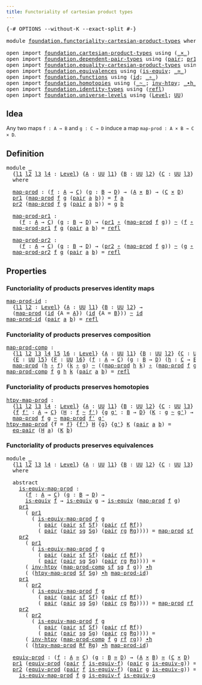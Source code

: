 ```yaml
---
title: Functoriality of cartesian product types
---
```


<pre class="Agda"><a id="66" class="Symbol">{-#</a> <a id="70" class="Keyword">OPTIONS</a> <a id="78" class="Pragma">--without-K</a> <a id="90" class="Pragma">--exact-split</a> <a id="104" class="Symbol">#-}</a>

<a id="109" class="Keyword">module</a> <a id="116" href="foundation.functoriality-cartesian-product-types.html" class="Module">foundation.functoriality-cartesian-product-types</a> <a id="165" class="Keyword">where</a>

<a id="172" class="Keyword">open</a> <a id="177" class="Keyword">import</a> <a id="184" href="foundation.cartesian-product-types.html" class="Module">foundation.cartesian-product-types</a> <a id="219" class="Keyword">using</a> <a id="225" class="Symbol">(</a><a id="226" href="foundation-core.cartesian-product-types.html#590" class="Function Operator">_×_</a><a id="229" class="Symbol">)</a>
<a id="231" class="Keyword">open</a> <a id="236" class="Keyword">import</a> <a id="243" href="foundation.dependent-pair-types.html" class="Module">foundation.dependent-pair-types</a> <a id="275" class="Keyword">using</a> <a id="281" class="Symbol">(</a><a id="282" href="foundation-core.dependent-pair-types.html#588" class="InductiveConstructor">pair</a><a id="286" class="Symbol">;</a> <a id="288" href="foundation-core.dependent-pair-types.html#605" class="Field">pr1</a><a id="291" class="Symbol">;</a> <a id="293" href="foundation-core.dependent-pair-types.html#617" class="Field">pr2</a><a id="296" class="Symbol">)</a>
<a id="298" class="Keyword">open</a> <a id="303" class="Keyword">import</a> <a id="310" href="foundation.equality-cartesian-product-types.html" class="Module">foundation.equality-cartesian-product-types</a> <a id="354" class="Keyword">using</a> <a id="360" class="Symbol">(</a><a id="361" href="foundation.equality-cartesian-product-types.html#1270" class="Function">eq-pair</a><a id="368" class="Symbol">)</a>
<a id="370" class="Keyword">open</a> <a id="375" class="Keyword">import</a> <a id="382" href="foundation.equivalences.html" class="Module">foundation.equivalences</a> <a id="406" class="Keyword">using</a> <a id="412" class="Symbol">(</a><a id="413" href="foundation-core.equivalences.html#1556" class="Function">is-equiv</a><a id="421" class="Symbol">;</a> <a id="423" href="foundation-core.equivalences.html#1621" class="Function Operator">_≃_</a><a id="426" class="Symbol">)</a>
<a id="428" class="Keyword">open</a> <a id="433" class="Keyword">import</a> <a id="440" href="foundation.functions.html" class="Module">foundation.functions</a> <a id="461" class="Keyword">using</a> <a id="467" class="Symbol">(</a><a id="468" href="foundation-core.functions.html#322" class="Function">id</a><a id="470" class="Symbol">;</a> <a id="472" href="foundation-core.functions.html#420" class="Function Operator">_∘_</a><a id="475" class="Symbol">)</a>
<a id="477" class="Keyword">open</a> <a id="482" class="Keyword">import</a> <a id="489" href="foundation.homotopies.html" class="Module">foundation.homotopies</a> <a id="511" class="Keyword">using</a> <a id="517" class="Symbol">(</a><a id="518" href="foundation-core.homotopies.html#627" class="Function Operator">_~_</a><a id="521" class="Symbol">;</a> <a id="523" href="foundation-core.homotopies.html#998" class="Function">inv-htpy</a><a id="531" class="Symbol">;</a> <a id="533" href="foundation-core.homotopies.html#1167" class="Function Operator">_∙h_</a><a id="537" class="Symbol">)</a>
<a id="539" class="Keyword">open</a> <a id="544" class="Keyword">import</a> <a id="551" href="foundation.identity-types.html" class="Module">foundation.identity-types</a> <a id="577" class="Keyword">using</a> <a id="583" class="Symbol">(</a><a id="584" href="foundation-core.identity-types.html#1820" class="InductiveConstructor">refl</a><a id="588" class="Symbol">)</a>
<a id="590" class="Keyword">open</a> <a id="595" class="Keyword">import</a> <a id="602" href="foundation.universe-levels.html" class="Module">foundation.universe-levels</a> <a id="629" class="Keyword">using</a> <a id="635" class="Symbol">(</a><a id="636" href="Agda.Primitive.html#597" class="Postulate">Level</a><a id="641" class="Symbol">;</a> <a id="643" href="foundation-core.universe-levels.html#235" class="Primitive">UU</a><a id="645" class="Symbol">)</a>
</pre>
## Idea

Any two maps `f : A → B` and `g : C → D` induce a map `map-prod : A × B → C × D`.

## Definition

<pre class="Agda"><a id="767" class="Keyword">module</a> <a id="774" href="foundation.functoriality-cartesian-product-types.html#774" class="Module">_</a>
  <a id="778" class="Symbol">{</a><a id="779" href="foundation.functoriality-cartesian-product-types.html#779" class="Bound">l1</a> <a id="782" href="foundation.functoriality-cartesian-product-types.html#782" class="Bound">l2</a> <a id="785" href="foundation.functoriality-cartesian-product-types.html#785" class="Bound">l3</a> <a id="788" href="foundation.functoriality-cartesian-product-types.html#788" class="Bound">l4</a> <a id="791" class="Symbol">:</a> <a id="793" href="Agda.Primitive.html#597" class="Postulate">Level</a><a id="798" class="Symbol">}</a> <a id="800" class="Symbol">{</a><a id="801" href="foundation.functoriality-cartesian-product-types.html#801" class="Bound">A</a> <a id="803" class="Symbol">:</a> <a id="805" href="foundation-core.universe-levels.html#235" class="Primitive">UU</a> <a id="808" href="foundation.functoriality-cartesian-product-types.html#779" class="Bound">l1</a><a id="810" class="Symbol">}</a> <a id="812" class="Symbol">{</a><a id="813" href="foundation.functoriality-cartesian-product-types.html#813" class="Bound">B</a> <a id="815" class="Symbol">:</a> <a id="817" href="foundation-core.universe-levels.html#235" class="Primitive">UU</a> <a id="820" href="foundation.functoriality-cartesian-product-types.html#782" class="Bound">l2</a><a id="822" class="Symbol">}</a> <a id="824" class="Symbol">{</a><a id="825" href="foundation.functoriality-cartesian-product-types.html#825" class="Bound">C</a> <a id="827" class="Symbol">:</a> <a id="829" href="foundation-core.universe-levels.html#235" class="Primitive">UU</a> <a id="832" href="foundation.functoriality-cartesian-product-types.html#785" class="Bound">l3</a><a id="834" class="Symbol">}</a> <a id="836" class="Symbol">{</a><a id="837" href="foundation.functoriality-cartesian-product-types.html#837" class="Bound">D</a> <a id="839" class="Symbol">:</a> <a id="841" href="foundation-core.universe-levels.html#235" class="Primitive">UU</a> <a id="844" href="foundation.functoriality-cartesian-product-types.html#788" class="Bound">l4</a><a id="846" class="Symbol">}</a>
  <a id="850" class="Keyword">where</a>

  <a id="859" href="foundation.functoriality-cartesian-product-types.html#859" class="Function">map-prod</a> <a id="868" class="Symbol">:</a> <a id="870" class="Symbol">(</a><a id="871" href="foundation.functoriality-cartesian-product-types.html#871" class="Bound">f</a> <a id="873" class="Symbol">:</a> <a id="875" href="foundation.functoriality-cartesian-product-types.html#801" class="Bound">A</a> <a id="877" class="Symbol">→</a> <a id="879" href="foundation.functoriality-cartesian-product-types.html#825" class="Bound">C</a><a id="880" class="Symbol">)</a> <a id="882" class="Symbol">(</a><a id="883" href="foundation.functoriality-cartesian-product-types.html#883" class="Bound">g</a> <a id="885" class="Symbol">:</a> <a id="887" href="foundation.functoriality-cartesian-product-types.html#813" class="Bound">B</a> <a id="889" class="Symbol">→</a> <a id="891" href="foundation.functoriality-cartesian-product-types.html#837" class="Bound">D</a><a id="892" class="Symbol">)</a> <a id="894" class="Symbol">→</a> <a id="896" class="Symbol">(</a><a id="897" href="foundation.functoriality-cartesian-product-types.html#801" class="Bound">A</a> <a id="899" href="foundation-core.cartesian-product-types.html#590" class="Function Operator">×</a> <a id="901" href="foundation.functoriality-cartesian-product-types.html#813" class="Bound">B</a><a id="902" class="Symbol">)</a> <a id="904" class="Symbol">→</a> <a id="906" class="Symbol">(</a><a id="907" href="foundation.functoriality-cartesian-product-types.html#825" class="Bound">C</a> <a id="909" href="foundation-core.cartesian-product-types.html#590" class="Function Operator">×</a> <a id="911" href="foundation.functoriality-cartesian-product-types.html#837" class="Bound">D</a><a id="912" class="Symbol">)</a>
  <a id="916" href="foundation-core.dependent-pair-types.html#605" class="Field">pr1</a> <a id="920" class="Symbol">(</a><a id="921" href="foundation.functoriality-cartesian-product-types.html#859" class="Function">map-prod</a> <a id="930" href="foundation.functoriality-cartesian-product-types.html#930" class="Bound">f</a> <a id="932" href="foundation.functoriality-cartesian-product-types.html#932" class="Bound">g</a> <a id="934" class="Symbol">(</a><a id="935" href="foundation-core.dependent-pair-types.html#588" class="InductiveConstructor">pair</a> <a id="940" href="foundation.functoriality-cartesian-product-types.html#940" class="Bound">a</a> <a id="942" href="foundation.functoriality-cartesian-product-types.html#942" class="Bound">b</a><a id="943" class="Symbol">))</a> <a id="946" class="Symbol">=</a> <a id="948" href="foundation.functoriality-cartesian-product-types.html#930" class="Bound">f</a> <a id="950" href="foundation.functoriality-cartesian-product-types.html#940" class="Bound">a</a>
  <a id="954" href="foundation-core.dependent-pair-types.html#617" class="Field">pr2</a> <a id="958" class="Symbol">(</a><a id="959" href="foundation.functoriality-cartesian-product-types.html#859" class="Function">map-prod</a> <a id="968" href="foundation.functoriality-cartesian-product-types.html#968" class="Bound">f</a> <a id="970" href="foundation.functoriality-cartesian-product-types.html#970" class="Bound">g</a> <a id="972" class="Symbol">(</a><a id="973" href="foundation-core.dependent-pair-types.html#588" class="InductiveConstructor">pair</a> <a id="978" href="foundation.functoriality-cartesian-product-types.html#978" class="Bound">a</a> <a id="980" href="foundation.functoriality-cartesian-product-types.html#980" class="Bound">b</a><a id="981" class="Symbol">))</a> <a id="984" class="Symbol">=</a> <a id="986" href="foundation.functoriality-cartesian-product-types.html#970" class="Bound">g</a> <a id="988" href="foundation.functoriality-cartesian-product-types.html#980" class="Bound">b</a>

  <a id="993" href="foundation.functoriality-cartesian-product-types.html#993" class="Function">map-prod-pr1</a> <a id="1006" class="Symbol">:</a>
    <a id="1012" class="Symbol">(</a><a id="1013" href="foundation.functoriality-cartesian-product-types.html#1013" class="Bound">f</a> <a id="1015" class="Symbol">:</a> <a id="1017" href="foundation.functoriality-cartesian-product-types.html#801" class="Bound">A</a> <a id="1019" class="Symbol">→</a> <a id="1021" href="foundation.functoriality-cartesian-product-types.html#825" class="Bound">C</a><a id="1022" class="Symbol">)</a> <a id="1024" class="Symbol">(</a><a id="1025" href="foundation.functoriality-cartesian-product-types.html#1025" class="Bound">g</a> <a id="1027" class="Symbol">:</a> <a id="1029" href="foundation.functoriality-cartesian-product-types.html#813" class="Bound">B</a> <a id="1031" class="Symbol">→</a> <a id="1033" href="foundation.functoriality-cartesian-product-types.html#837" class="Bound">D</a><a id="1034" class="Symbol">)</a> <a id="1036" class="Symbol">→</a> <a id="1038" class="Symbol">(</a><a id="1039" href="foundation-core.dependent-pair-types.html#605" class="Field">pr1</a> <a id="1043" href="foundation-core.functions.html#420" class="Function Operator">∘</a> <a id="1045" class="Symbol">(</a><a id="1046" href="foundation.functoriality-cartesian-product-types.html#859" class="Function">map-prod</a> <a id="1055" href="foundation.functoriality-cartesian-product-types.html#1013" class="Bound">f</a> <a id="1057" href="foundation.functoriality-cartesian-product-types.html#1025" class="Bound">g</a><a id="1058" class="Symbol">))</a> <a id="1061" href="foundation-core.homotopies.html#627" class="Function Operator">~</a> <a id="1063" class="Symbol">(</a><a id="1064" href="foundation.functoriality-cartesian-product-types.html#1013" class="Bound">f</a> <a id="1066" href="foundation-core.functions.html#420" class="Function Operator">∘</a> <a id="1068" href="foundation-core.dependent-pair-types.html#605" class="Field">pr1</a><a id="1071" class="Symbol">)</a>
  <a id="1075" href="foundation.functoriality-cartesian-product-types.html#993" class="Function">map-prod-pr1</a> <a id="1088" href="foundation.functoriality-cartesian-product-types.html#1088" class="Bound">f</a> <a id="1090" href="foundation.functoriality-cartesian-product-types.html#1090" class="Bound">g</a> <a id="1092" class="Symbol">(</a><a id="1093" href="foundation-core.dependent-pair-types.html#588" class="InductiveConstructor">pair</a> <a id="1098" href="foundation.functoriality-cartesian-product-types.html#1098" class="Bound">a</a> <a id="1100" href="foundation.functoriality-cartesian-product-types.html#1100" class="Bound">b</a><a id="1101" class="Symbol">)</a> <a id="1103" class="Symbol">=</a> <a id="1105" href="foundation-core.identity-types.html#1820" class="InductiveConstructor">refl</a>

  <a id="1113" href="foundation.functoriality-cartesian-product-types.html#1113" class="Function">map-prod-pr2</a> <a id="1126" class="Symbol">:</a>
    <a id="1132" class="Symbol">(</a><a id="1133" href="foundation.functoriality-cartesian-product-types.html#1133" class="Bound">f</a> <a id="1135" class="Symbol">:</a> <a id="1137" href="foundation.functoriality-cartesian-product-types.html#801" class="Bound">A</a> <a id="1139" class="Symbol">→</a> <a id="1141" href="foundation.functoriality-cartesian-product-types.html#825" class="Bound">C</a><a id="1142" class="Symbol">)</a> <a id="1144" class="Symbol">(</a><a id="1145" href="foundation.functoriality-cartesian-product-types.html#1145" class="Bound">g</a> <a id="1147" class="Symbol">:</a> <a id="1149" href="foundation.functoriality-cartesian-product-types.html#813" class="Bound">B</a> <a id="1151" class="Symbol">→</a> <a id="1153" href="foundation.functoriality-cartesian-product-types.html#837" class="Bound">D</a><a id="1154" class="Symbol">)</a> <a id="1156" class="Symbol">→</a> <a id="1158" class="Symbol">(</a><a id="1159" href="foundation-core.dependent-pair-types.html#617" class="Field">pr2</a> <a id="1163" href="foundation-core.functions.html#420" class="Function Operator">∘</a> <a id="1165" class="Symbol">(</a><a id="1166" href="foundation.functoriality-cartesian-product-types.html#859" class="Function">map-prod</a> <a id="1175" href="foundation.functoriality-cartesian-product-types.html#1133" class="Bound">f</a> <a id="1177" href="foundation.functoriality-cartesian-product-types.html#1145" class="Bound">g</a><a id="1178" class="Symbol">))</a> <a id="1181" href="foundation-core.homotopies.html#627" class="Function Operator">~</a> <a id="1183" class="Symbol">(</a><a id="1184" href="foundation.functoriality-cartesian-product-types.html#1145" class="Bound">g</a> <a id="1186" href="foundation-core.functions.html#420" class="Function Operator">∘</a> <a id="1188" href="foundation-core.dependent-pair-types.html#617" class="Field">pr2</a><a id="1191" class="Symbol">)</a>
  <a id="1195" href="foundation.functoriality-cartesian-product-types.html#1113" class="Function">map-prod-pr2</a> <a id="1208" href="foundation.functoriality-cartesian-product-types.html#1208" class="Bound">f</a> <a id="1210" href="foundation.functoriality-cartesian-product-types.html#1210" class="Bound">g</a> <a id="1212" class="Symbol">(</a><a id="1213" href="foundation-core.dependent-pair-types.html#588" class="InductiveConstructor">pair</a> <a id="1218" href="foundation.functoriality-cartesian-product-types.html#1218" class="Bound">a</a> <a id="1220" href="foundation.functoriality-cartesian-product-types.html#1220" class="Bound">b</a><a id="1221" class="Symbol">)</a> <a id="1223" class="Symbol">=</a> <a id="1225" href="foundation-core.identity-types.html#1820" class="InductiveConstructor">refl</a>
</pre>
## Properties

### Functoriality of products preserves identity maps

<pre class="Agda"><a id="map-prod-id"></a><a id="1313" href="foundation.functoriality-cartesian-product-types.html#1313" class="Function">map-prod-id</a> <a id="1325" class="Symbol">:</a>
  <a id="1329" class="Symbol">{</a><a id="1330" href="foundation.functoriality-cartesian-product-types.html#1330" class="Bound">l1</a> <a id="1333" href="foundation.functoriality-cartesian-product-types.html#1333" class="Bound">l2</a> <a id="1336" class="Symbol">:</a> <a id="1338" href="Agda.Primitive.html#597" class="Postulate">Level</a><a id="1343" class="Symbol">}</a> <a id="1345" class="Symbol">{</a><a id="1346" href="foundation.functoriality-cartesian-product-types.html#1346" class="Bound">A</a> <a id="1348" class="Symbol">:</a> <a id="1350" href="foundation-core.universe-levels.html#235" class="Primitive">UU</a> <a id="1353" href="foundation.functoriality-cartesian-product-types.html#1330" class="Bound">l1</a><a id="1355" class="Symbol">}</a> <a id="1357" class="Symbol">{</a><a id="1358" href="foundation.functoriality-cartesian-product-types.html#1358" class="Bound">B</a> <a id="1360" class="Symbol">:</a> <a id="1362" href="foundation-core.universe-levels.html#235" class="Primitive">UU</a> <a id="1365" href="foundation.functoriality-cartesian-product-types.html#1333" class="Bound">l2</a><a id="1367" class="Symbol">}</a> <a id="1369" class="Symbol">→</a>
  <a id="1373" class="Symbol">(</a><a id="1374" href="foundation.functoriality-cartesian-product-types.html#859" class="Function">map-prod</a> <a id="1383" class="Symbol">(</a><a id="1384" href="foundation-core.functions.html#322" class="Function">id</a> <a id="1387" class="Symbol">{</a><a id="1388" class="Argument">A</a> <a id="1390" class="Symbol">=</a> <a id="1392" href="foundation.functoriality-cartesian-product-types.html#1346" class="Bound">A</a><a id="1393" class="Symbol">})</a> <a id="1396" class="Symbol">(</a><a id="1397" href="foundation-core.functions.html#322" class="Function">id</a> <a id="1400" class="Symbol">{</a><a id="1401" class="Argument">A</a> <a id="1403" class="Symbol">=</a> <a id="1405" href="foundation.functoriality-cartesian-product-types.html#1358" class="Bound">B</a><a id="1406" class="Symbol">}))</a> <a id="1410" href="foundation-core.homotopies.html#627" class="Function Operator">~</a> <a id="1412" href="foundation-core.functions.html#322" class="Function">id</a>
<a id="1415" href="foundation.functoriality-cartesian-product-types.html#1313" class="Function">map-prod-id</a> <a id="1427" class="Symbol">(</a><a id="1428" href="foundation-core.dependent-pair-types.html#588" class="InductiveConstructor">pair</a> <a id="1433" href="foundation.functoriality-cartesian-product-types.html#1433" class="Bound">a</a> <a id="1435" href="foundation.functoriality-cartesian-product-types.html#1435" class="Bound">b</a><a id="1436" class="Symbol">)</a> <a id="1438" class="Symbol">=</a> <a id="1440" href="foundation-core.identity-types.html#1820" class="InductiveConstructor">refl</a>
</pre>
### Functoriality of products preserves composition

<pre class="Agda"><a id="map-prod-comp"></a><a id="1511" href="foundation.functoriality-cartesian-product-types.html#1511" class="Function">map-prod-comp</a> <a id="1525" class="Symbol">:</a>
  <a id="1529" class="Symbol">{</a><a id="1530" href="foundation.functoriality-cartesian-product-types.html#1530" class="Bound">l1</a> <a id="1533" href="foundation.functoriality-cartesian-product-types.html#1533" class="Bound">l2</a> <a id="1536" href="foundation.functoriality-cartesian-product-types.html#1536" class="Bound">l3</a> <a id="1539" href="foundation.functoriality-cartesian-product-types.html#1539" class="Bound">l4</a> <a id="1542" href="foundation.functoriality-cartesian-product-types.html#1542" class="Bound">l5</a> <a id="1545" href="foundation.functoriality-cartesian-product-types.html#1545" class="Bound">l6</a> <a id="1548" class="Symbol">:</a> <a id="1550" href="Agda.Primitive.html#597" class="Postulate">Level</a><a id="1555" class="Symbol">}</a> <a id="1557" class="Symbol">{</a><a id="1558" href="foundation.functoriality-cartesian-product-types.html#1558" class="Bound">A</a> <a id="1560" class="Symbol">:</a> <a id="1562" href="foundation-core.universe-levels.html#235" class="Primitive">UU</a> <a id="1565" href="foundation.functoriality-cartesian-product-types.html#1530" class="Bound">l1</a><a id="1567" class="Symbol">}</a> <a id="1569" class="Symbol">{</a><a id="1570" href="foundation.functoriality-cartesian-product-types.html#1570" class="Bound">B</a> <a id="1572" class="Symbol">:</a> <a id="1574" href="foundation-core.universe-levels.html#235" class="Primitive">UU</a> <a id="1577" href="foundation.functoriality-cartesian-product-types.html#1533" class="Bound">l2</a><a id="1579" class="Symbol">}</a> <a id="1581" class="Symbol">{</a><a id="1582" href="foundation.functoriality-cartesian-product-types.html#1582" class="Bound">C</a> <a id="1584" class="Symbol">:</a> <a id="1586" href="foundation-core.universe-levels.html#235" class="Primitive">UU</a> <a id="1589" href="foundation.functoriality-cartesian-product-types.html#1536" class="Bound">l3</a><a id="1591" class="Symbol">}</a> <a id="1593" class="Symbol">{</a><a id="1594" href="foundation.functoriality-cartesian-product-types.html#1594" class="Bound">D</a> <a id="1596" class="Symbol">:</a> <a id="1598" href="foundation-core.universe-levels.html#235" class="Primitive">UU</a> <a id="1601" href="foundation.functoriality-cartesian-product-types.html#1539" class="Bound">l4</a><a id="1603" class="Symbol">}</a>
  <a id="1607" class="Symbol">{</a><a id="1608" href="foundation.functoriality-cartesian-product-types.html#1608" class="Bound">E</a> <a id="1610" class="Symbol">:</a> <a id="1612" href="foundation-core.universe-levels.html#235" class="Primitive">UU</a> <a id="1615" href="foundation.functoriality-cartesian-product-types.html#1542" class="Bound">l5</a><a id="1617" class="Symbol">}</a> <a id="1619" class="Symbol">{</a><a id="1620" href="foundation.functoriality-cartesian-product-types.html#1620" class="Bound">F</a> <a id="1622" class="Symbol">:</a> <a id="1624" href="foundation-core.universe-levels.html#235" class="Primitive">UU</a> <a id="1627" href="foundation.functoriality-cartesian-product-types.html#1545" class="Bound">l6</a><a id="1629" class="Symbol">}</a> <a id="1631" class="Symbol">(</a><a id="1632" href="foundation.functoriality-cartesian-product-types.html#1632" class="Bound">f</a> <a id="1634" class="Symbol">:</a> <a id="1636" href="foundation.functoriality-cartesian-product-types.html#1558" class="Bound">A</a> <a id="1638" class="Symbol">→</a> <a id="1640" href="foundation.functoriality-cartesian-product-types.html#1582" class="Bound">C</a><a id="1641" class="Symbol">)</a> <a id="1643" class="Symbol">(</a><a id="1644" href="foundation.functoriality-cartesian-product-types.html#1644" class="Bound">g</a> <a id="1646" class="Symbol">:</a> <a id="1648" href="foundation.functoriality-cartesian-product-types.html#1570" class="Bound">B</a> <a id="1650" class="Symbol">→</a> <a id="1652" href="foundation.functoriality-cartesian-product-types.html#1594" class="Bound">D</a><a id="1653" class="Symbol">)</a> <a id="1655" class="Symbol">(</a><a id="1656" href="foundation.functoriality-cartesian-product-types.html#1656" class="Bound">h</a> <a id="1658" class="Symbol">:</a> <a id="1660" href="foundation.functoriality-cartesian-product-types.html#1582" class="Bound">C</a> <a id="1662" class="Symbol">→</a> <a id="1664" href="foundation.functoriality-cartesian-product-types.html#1608" class="Bound">E</a><a id="1665" class="Symbol">)</a> <a id="1667" class="Symbol">(</a><a id="1668" href="foundation.functoriality-cartesian-product-types.html#1668" class="Bound">k</a> <a id="1670" class="Symbol">:</a> <a id="1672" href="foundation.functoriality-cartesian-product-types.html#1594" class="Bound">D</a> <a id="1674" class="Symbol">→</a> <a id="1676" href="foundation.functoriality-cartesian-product-types.html#1620" class="Bound">F</a><a id="1677" class="Symbol">)</a> <a id="1679" class="Symbol">→</a>
  <a id="1683" href="foundation.functoriality-cartesian-product-types.html#859" class="Function">map-prod</a> <a id="1692" class="Symbol">(</a><a id="1693" href="foundation.functoriality-cartesian-product-types.html#1656" class="Bound">h</a> <a id="1695" href="foundation-core.functions.html#420" class="Function Operator">∘</a> <a id="1697" href="foundation.functoriality-cartesian-product-types.html#1632" class="Bound">f</a><a id="1698" class="Symbol">)</a> <a id="1700" class="Symbol">(</a><a id="1701" href="foundation.functoriality-cartesian-product-types.html#1668" class="Bound">k</a> <a id="1703" href="foundation-core.functions.html#420" class="Function Operator">∘</a> <a id="1705" href="foundation.functoriality-cartesian-product-types.html#1644" class="Bound">g</a><a id="1706" class="Symbol">)</a> <a id="1708" href="foundation-core.homotopies.html#627" class="Function Operator">~</a> <a id="1710" class="Symbol">((</a><a id="1712" href="foundation.functoriality-cartesian-product-types.html#859" class="Function">map-prod</a> <a id="1721" href="foundation.functoriality-cartesian-product-types.html#1656" class="Bound">h</a> <a id="1723" href="foundation.functoriality-cartesian-product-types.html#1668" class="Bound">k</a><a id="1724" class="Symbol">)</a> <a id="1726" href="foundation-core.functions.html#420" class="Function Operator">∘</a> <a id="1728" class="Symbol">(</a><a id="1729" href="foundation.functoriality-cartesian-product-types.html#859" class="Function">map-prod</a> <a id="1738" href="foundation.functoriality-cartesian-product-types.html#1632" class="Bound">f</a> <a id="1740" href="foundation.functoriality-cartesian-product-types.html#1644" class="Bound">g</a><a id="1741" class="Symbol">))</a>
<a id="1744" href="foundation.functoriality-cartesian-product-types.html#1511" class="Function">map-prod-comp</a> <a id="1758" href="foundation.functoriality-cartesian-product-types.html#1758" class="Bound">f</a> <a id="1760" href="foundation.functoriality-cartesian-product-types.html#1760" class="Bound">g</a> <a id="1762" href="foundation.functoriality-cartesian-product-types.html#1762" class="Bound">h</a> <a id="1764" href="foundation.functoriality-cartesian-product-types.html#1764" class="Bound">k</a> <a id="1766" class="Symbol">(</a><a id="1767" href="foundation-core.dependent-pair-types.html#588" class="InductiveConstructor">pair</a> <a id="1772" href="foundation.functoriality-cartesian-product-types.html#1772" class="Bound">a</a> <a id="1774" href="foundation.functoriality-cartesian-product-types.html#1774" class="Bound">b</a><a id="1775" class="Symbol">)</a> <a id="1777" class="Symbol">=</a> <a id="1779" href="foundation-core.identity-types.html#1820" class="InductiveConstructor">refl</a>
</pre>
### Functoriality of products preserves homotopies

<pre class="Agda"><a id="htpy-map-prod"></a><a id="1849" href="foundation.functoriality-cartesian-product-types.html#1849" class="Function">htpy-map-prod</a> <a id="1863" class="Symbol">:</a>
  <a id="1867" class="Symbol">{</a><a id="1868" href="foundation.functoriality-cartesian-product-types.html#1868" class="Bound">l1</a> <a id="1871" href="foundation.functoriality-cartesian-product-types.html#1871" class="Bound">l2</a> <a id="1874" href="foundation.functoriality-cartesian-product-types.html#1874" class="Bound">l3</a> <a id="1877" href="foundation.functoriality-cartesian-product-types.html#1877" class="Bound">l4</a> <a id="1880" class="Symbol">:</a> <a id="1882" href="Agda.Primitive.html#597" class="Postulate">Level</a><a id="1887" class="Symbol">}</a> <a id="1889" class="Symbol">{</a><a id="1890" href="foundation.functoriality-cartesian-product-types.html#1890" class="Bound">A</a> <a id="1892" class="Symbol">:</a> <a id="1894" href="foundation-core.universe-levels.html#235" class="Primitive">UU</a> <a id="1897" href="foundation.functoriality-cartesian-product-types.html#1868" class="Bound">l1</a><a id="1899" class="Symbol">}</a> <a id="1901" class="Symbol">{</a><a id="1902" href="foundation.functoriality-cartesian-product-types.html#1902" class="Bound">B</a> <a id="1904" class="Symbol">:</a> <a id="1906" href="foundation-core.universe-levels.html#235" class="Primitive">UU</a> <a id="1909" href="foundation.functoriality-cartesian-product-types.html#1871" class="Bound">l2</a><a id="1911" class="Symbol">}</a> <a id="1913" class="Symbol">{</a><a id="1914" href="foundation.functoriality-cartesian-product-types.html#1914" class="Bound">C</a> <a id="1916" class="Symbol">:</a> <a id="1918" href="foundation-core.universe-levels.html#235" class="Primitive">UU</a> <a id="1921" href="foundation.functoriality-cartesian-product-types.html#1874" class="Bound">l3</a><a id="1923" class="Symbol">}</a> <a id="1925" class="Symbol">{</a><a id="1926" href="foundation.functoriality-cartesian-product-types.html#1926" class="Bound">D</a> <a id="1928" class="Symbol">:</a> <a id="1930" href="foundation-core.universe-levels.html#235" class="Primitive">UU</a> <a id="1933" href="foundation.functoriality-cartesian-product-types.html#1877" class="Bound">l4</a><a id="1935" class="Symbol">}</a>
  <a id="1939" class="Symbol">{</a><a id="1940" href="foundation.functoriality-cartesian-product-types.html#1940" class="Bound">f</a> <a id="1942" href="foundation.functoriality-cartesian-product-types.html#1942" class="Bound">f&#39;</a> <a id="1945" class="Symbol">:</a> <a id="1947" href="foundation.functoriality-cartesian-product-types.html#1890" class="Bound">A</a> <a id="1949" class="Symbol">→</a> <a id="1951" href="foundation.functoriality-cartesian-product-types.html#1914" class="Bound">C</a><a id="1952" class="Symbol">}</a> <a id="1954" class="Symbol">(</a><a id="1955" href="foundation.functoriality-cartesian-product-types.html#1955" class="Bound">H</a> <a id="1957" class="Symbol">:</a> <a id="1959" href="foundation.functoriality-cartesian-product-types.html#1940" class="Bound">f</a> <a id="1961" href="foundation-core.homotopies.html#627" class="Function Operator">~</a> <a id="1963" href="foundation.functoriality-cartesian-product-types.html#1942" class="Bound">f&#39;</a><a id="1965" class="Symbol">)</a> <a id="1967" class="Symbol">{</a><a id="1968" href="foundation.functoriality-cartesian-product-types.html#1968" class="Bound">g</a> <a id="1970" href="foundation.functoriality-cartesian-product-types.html#1970" class="Bound">g&#39;</a> <a id="1973" class="Symbol">:</a> <a id="1975" href="foundation.functoriality-cartesian-product-types.html#1902" class="Bound">B</a> <a id="1977" class="Symbol">→</a> <a id="1979" href="foundation.functoriality-cartesian-product-types.html#1926" class="Bound">D</a><a id="1980" class="Symbol">}</a> <a id="1982" class="Symbol">(</a><a id="1983" href="foundation.functoriality-cartesian-product-types.html#1983" class="Bound">K</a> <a id="1985" class="Symbol">:</a> <a id="1987" href="foundation.functoriality-cartesian-product-types.html#1968" class="Bound">g</a> <a id="1989" href="foundation-core.homotopies.html#627" class="Function Operator">~</a> <a id="1991" href="foundation.functoriality-cartesian-product-types.html#1970" class="Bound">g&#39;</a><a id="1993" class="Symbol">)</a> <a id="1995" class="Symbol">→</a>
  <a id="1999" href="foundation.functoriality-cartesian-product-types.html#859" class="Function">map-prod</a> <a id="2008" href="foundation.functoriality-cartesian-product-types.html#1940" class="Bound">f</a> <a id="2010" href="foundation.functoriality-cartesian-product-types.html#1968" class="Bound">g</a> <a id="2012" href="foundation-core.homotopies.html#627" class="Function Operator">~</a> <a id="2014" href="foundation.functoriality-cartesian-product-types.html#859" class="Function">map-prod</a> <a id="2023" href="foundation.functoriality-cartesian-product-types.html#1942" class="Bound">f&#39;</a> <a id="2026" href="foundation.functoriality-cartesian-product-types.html#1970" class="Bound">g&#39;</a>
<a id="2029" href="foundation.functoriality-cartesian-product-types.html#1849" class="Function">htpy-map-prod</a> <a id="2043" class="Symbol">{</a><a id="2044" class="Argument">f</a> <a id="2046" class="Symbol">=</a> <a id="2048" href="foundation.functoriality-cartesian-product-types.html#2048" class="Bound">f</a><a id="2049" class="Symbol">}</a> <a id="2051" class="Symbol">{</a><a id="2052" href="foundation.functoriality-cartesian-product-types.html#2052" class="Bound">f&#39;</a><a id="2054" class="Symbol">}</a> <a id="2056" href="foundation.functoriality-cartesian-product-types.html#2056" class="Bound">H</a> <a id="2058" class="Symbol">{</a><a id="2059" href="foundation.functoriality-cartesian-product-types.html#2059" class="Bound">g</a><a id="2060" class="Symbol">}</a> <a id="2062" class="Symbol">{</a><a id="2063" href="foundation.functoriality-cartesian-product-types.html#2063" class="Bound">g&#39;</a><a id="2065" class="Symbol">}</a> <a id="2067" href="foundation.functoriality-cartesian-product-types.html#2067" class="Bound">K</a> <a id="2069" class="Symbol">(</a><a id="2070" href="foundation-core.dependent-pair-types.html#588" class="InductiveConstructor">pair</a> <a id="2075" href="foundation.functoriality-cartesian-product-types.html#2075" class="Bound">a</a> <a id="2077" href="foundation.functoriality-cartesian-product-types.html#2077" class="Bound">b</a><a id="2078" class="Symbol">)</a> <a id="2080" class="Symbol">=</a>
  <a id="2084" href="foundation.equality-cartesian-product-types.html#1270" class="Function">eq-pair</a> <a id="2092" class="Symbol">(</a><a id="2093" href="foundation.functoriality-cartesian-product-types.html#2056" class="Bound">H</a> <a id="2095" href="foundation.functoriality-cartesian-product-types.html#2075" class="Bound">a</a><a id="2096" class="Symbol">)</a> <a id="2098" class="Symbol">(</a><a id="2099" href="foundation.functoriality-cartesian-product-types.html#2067" class="Bound">K</a> <a id="2101" href="foundation.functoriality-cartesian-product-types.html#2077" class="Bound">b</a><a id="2102" class="Symbol">)</a>
</pre>
### Functoriality of products preserves equivalences

<pre class="Agda"><a id="2171" class="Keyword">module</a> <a id="2178" href="foundation.functoriality-cartesian-product-types.html#2178" class="Module">_</a>
  <a id="2182" class="Symbol">{</a><a id="2183" href="foundation.functoriality-cartesian-product-types.html#2183" class="Bound">l1</a> <a id="2186" href="foundation.functoriality-cartesian-product-types.html#2186" class="Bound">l2</a> <a id="2189" href="foundation.functoriality-cartesian-product-types.html#2189" class="Bound">l3</a> <a id="2192" href="foundation.functoriality-cartesian-product-types.html#2192" class="Bound">l4</a> <a id="2195" class="Symbol">:</a> <a id="2197" href="Agda.Primitive.html#597" class="Postulate">Level</a><a id="2202" class="Symbol">}</a> <a id="2204" class="Symbol">{</a><a id="2205" href="foundation.functoriality-cartesian-product-types.html#2205" class="Bound">A</a> <a id="2207" class="Symbol">:</a> <a id="2209" href="foundation-core.universe-levels.html#235" class="Primitive">UU</a> <a id="2212" href="foundation.functoriality-cartesian-product-types.html#2183" class="Bound">l1</a><a id="2214" class="Symbol">}</a> <a id="2216" class="Symbol">{</a><a id="2217" href="foundation.functoriality-cartesian-product-types.html#2217" class="Bound">B</a> <a id="2219" class="Symbol">:</a> <a id="2221" href="foundation-core.universe-levels.html#235" class="Primitive">UU</a> <a id="2224" href="foundation.functoriality-cartesian-product-types.html#2186" class="Bound">l2</a><a id="2226" class="Symbol">}</a> <a id="2228" class="Symbol">{</a><a id="2229" href="foundation.functoriality-cartesian-product-types.html#2229" class="Bound">C</a> <a id="2231" class="Symbol">:</a> <a id="2233" href="foundation-core.universe-levels.html#235" class="Primitive">UU</a> <a id="2236" href="foundation.functoriality-cartesian-product-types.html#2189" class="Bound">l3</a><a id="2238" class="Symbol">}</a> <a id="2240" class="Symbol">{</a><a id="2241" href="foundation.functoriality-cartesian-product-types.html#2241" class="Bound">D</a> <a id="2243" class="Symbol">:</a> <a id="2245" href="foundation-core.universe-levels.html#235" class="Primitive">UU</a> <a id="2248" href="foundation.functoriality-cartesian-product-types.html#2192" class="Bound">l4</a><a id="2250" class="Symbol">}</a>
  <a id="2254" class="Keyword">where</a>

  <a id="2263" class="Keyword">abstract</a>
    <a id="2276" href="foundation.functoriality-cartesian-product-types.html#2276" class="Function">is-equiv-map-prod</a> <a id="2294" class="Symbol">:</a>
      <a id="2302" class="Symbol">(</a><a id="2303" href="foundation.functoriality-cartesian-product-types.html#2303" class="Bound">f</a> <a id="2305" class="Symbol">:</a> <a id="2307" href="foundation.functoriality-cartesian-product-types.html#2205" class="Bound">A</a> <a id="2309" class="Symbol">→</a> <a id="2311" href="foundation.functoriality-cartesian-product-types.html#2229" class="Bound">C</a><a id="2312" class="Symbol">)</a> <a id="2314" class="Symbol">(</a><a id="2315" href="foundation.functoriality-cartesian-product-types.html#2315" class="Bound">g</a> <a id="2317" class="Symbol">:</a> <a id="2319" href="foundation.functoriality-cartesian-product-types.html#2217" class="Bound">B</a> <a id="2321" class="Symbol">→</a> <a id="2323" href="foundation.functoriality-cartesian-product-types.html#2241" class="Bound">D</a><a id="2324" class="Symbol">)</a> <a id="2326" class="Symbol">→</a>
      <a id="2334" href="foundation-core.equivalences.html#1556" class="Function">is-equiv</a> <a id="2343" href="foundation.functoriality-cartesian-product-types.html#2303" class="Bound">f</a> <a id="2345" class="Symbol">→</a> <a id="2347" href="foundation-core.equivalences.html#1556" class="Function">is-equiv</a> <a id="2356" href="foundation.functoriality-cartesian-product-types.html#2315" class="Bound">g</a> <a id="2358" class="Symbol">→</a> <a id="2360" href="foundation-core.equivalences.html#1556" class="Function">is-equiv</a> <a id="2369" class="Symbol">(</a><a id="2370" href="foundation.functoriality-cartesian-product-types.html#859" class="Function">map-prod</a> <a id="2379" href="foundation.functoriality-cartesian-product-types.html#2303" class="Bound">f</a> <a id="2381" href="foundation.functoriality-cartesian-product-types.html#2315" class="Bound">g</a><a id="2382" class="Symbol">)</a>
    <a id="2388" href="foundation-core.dependent-pair-types.html#605" class="Field">pr1</a>
      <a id="2398" class="Symbol">(</a> <a id="2400" href="foundation-core.dependent-pair-types.html#605" class="Field">pr1</a>
        <a id="2412" class="Symbol">(</a> <a id="2414" href="foundation.functoriality-cartesian-product-types.html#2276" class="Function">is-equiv-map-prod</a> <a id="2432" href="foundation.functoriality-cartesian-product-types.html#2432" class="Bound">f</a> <a id="2434" href="foundation.functoriality-cartesian-product-types.html#2434" class="Bound">g</a>
          <a id="2446" class="Symbol">(</a> <a id="2448" href="foundation-core.dependent-pair-types.html#588" class="InductiveConstructor">pair</a> <a id="2453" class="Symbol">(</a><a id="2454" href="foundation-core.dependent-pair-types.html#588" class="InductiveConstructor">pair</a> <a id="2459" href="foundation.functoriality-cartesian-product-types.html#2459" class="Bound">sf</a> <a id="2462" href="foundation.functoriality-cartesian-product-types.html#2462" class="Bound">Sf</a><a id="2464" class="Symbol">)</a> <a id="2466" class="Symbol">(</a><a id="2467" href="foundation-core.dependent-pair-types.html#588" class="InductiveConstructor">pair</a> <a id="2472" href="foundation.functoriality-cartesian-product-types.html#2472" class="Bound">rf</a> <a id="2475" href="foundation.functoriality-cartesian-product-types.html#2475" class="Bound">Rf</a><a id="2477" class="Symbol">))</a>
          <a id="2490" class="Symbol">(</a> <a id="2492" href="foundation-core.dependent-pair-types.html#588" class="InductiveConstructor">pair</a> <a id="2497" class="Symbol">(</a><a id="2498" href="foundation-core.dependent-pair-types.html#588" class="InductiveConstructor">pair</a> <a id="2503" href="foundation.functoriality-cartesian-product-types.html#2503" class="Bound">sg</a> <a id="2506" href="foundation.functoriality-cartesian-product-types.html#2506" class="Bound">Sg</a><a id="2508" class="Symbol">)</a> <a id="2510" class="Symbol">(</a><a id="2511" href="foundation-core.dependent-pair-types.html#588" class="InductiveConstructor">pair</a> <a id="2516" href="foundation.functoriality-cartesian-product-types.html#2516" class="Bound">rg</a> <a id="2519" href="foundation.functoriality-cartesian-product-types.html#2519" class="Bound">Rg</a><a id="2521" class="Symbol">))))</a> <a id="2526" class="Symbol">=</a> <a id="2528" href="foundation.functoriality-cartesian-product-types.html#859" class="Function">map-prod</a> <a id="2537" href="foundation.functoriality-cartesian-product-types.html#2459" class="Bound">sf</a> <a id="2540" href="foundation.functoriality-cartesian-product-types.html#2503" class="Bound">sg</a>
    <a id="2547" href="foundation-core.dependent-pair-types.html#617" class="Field">pr2</a>
      <a id="2557" class="Symbol">(</a> <a id="2559" href="foundation-core.dependent-pair-types.html#605" class="Field">pr1</a>
        <a id="2571" class="Symbol">(</a> <a id="2573" href="foundation.functoriality-cartesian-product-types.html#2276" class="Function">is-equiv-map-prod</a> <a id="2591" href="foundation.functoriality-cartesian-product-types.html#2591" class="Bound">f</a> <a id="2593" href="foundation.functoriality-cartesian-product-types.html#2593" class="Bound">g</a>
          <a id="2605" class="Symbol">(</a> <a id="2607" href="foundation-core.dependent-pair-types.html#588" class="InductiveConstructor">pair</a> <a id="2612" class="Symbol">(</a><a id="2613" href="foundation-core.dependent-pair-types.html#588" class="InductiveConstructor">pair</a> <a id="2618" href="foundation.functoriality-cartesian-product-types.html#2618" class="Bound">sf</a> <a id="2621" href="foundation.functoriality-cartesian-product-types.html#2621" class="Bound">Sf</a><a id="2623" class="Symbol">)</a> <a id="2625" class="Symbol">(</a><a id="2626" href="foundation-core.dependent-pair-types.html#588" class="InductiveConstructor">pair</a> <a id="2631" href="foundation.functoriality-cartesian-product-types.html#2631" class="Bound">rf</a> <a id="2634" href="foundation.functoriality-cartesian-product-types.html#2634" class="Bound">Rf</a><a id="2636" class="Symbol">))</a>
          <a id="2649" class="Symbol">(</a> <a id="2651" href="foundation-core.dependent-pair-types.html#588" class="InductiveConstructor">pair</a> <a id="2656" class="Symbol">(</a><a id="2657" href="foundation-core.dependent-pair-types.html#588" class="InductiveConstructor">pair</a> <a id="2662" href="foundation.functoriality-cartesian-product-types.html#2662" class="Bound">sg</a> <a id="2665" href="foundation.functoriality-cartesian-product-types.html#2665" class="Bound">Sg</a><a id="2667" class="Symbol">)</a> <a id="2669" class="Symbol">(</a><a id="2670" href="foundation-core.dependent-pair-types.html#588" class="InductiveConstructor">pair</a> <a id="2675" href="foundation.functoriality-cartesian-product-types.html#2675" class="Bound">rg</a> <a id="2678" href="foundation.functoriality-cartesian-product-types.html#2678" class="Bound">Rg</a><a id="2680" class="Symbol">))))</a> <a id="2685" class="Symbol">=</a>
      <a id="2693" class="Symbol">(</a> <a id="2695" href="foundation-core.homotopies.html#998" class="Function">inv-htpy</a> <a id="2704" class="Symbol">(</a><a id="2705" href="foundation.functoriality-cartesian-product-types.html#1511" class="Function">map-prod-comp</a> <a id="2719" href="foundation.functoriality-cartesian-product-types.html#2618" class="Bound">sf</a> <a id="2722" href="foundation.functoriality-cartesian-product-types.html#2662" class="Bound">sg</a> <a id="2725" href="foundation.functoriality-cartesian-product-types.html#2591" class="Bound">f</a> <a id="2727" href="foundation.functoriality-cartesian-product-types.html#2593" class="Bound">g</a><a id="2728" class="Symbol">))</a> <a id="2731" href="foundation-core.homotopies.html#1167" class="Function Operator">∙h</a>
      <a id="2740" class="Symbol">(</a> <a id="2742" class="Symbol">(</a><a id="2743" href="foundation.functoriality-cartesian-product-types.html#1849" class="Function">htpy-map-prod</a> <a id="2757" href="foundation.functoriality-cartesian-product-types.html#2621" class="Bound">Sf</a> <a id="2760" href="foundation.functoriality-cartesian-product-types.html#2665" class="Bound">Sg</a><a id="2762" class="Symbol">)</a> <a id="2764" href="foundation-core.homotopies.html#1167" class="Function Operator">∙h</a> <a id="2767" href="foundation.functoriality-cartesian-product-types.html#1313" class="Function">map-prod-id</a><a id="2778" class="Symbol">)</a>
    <a id="2784" href="foundation-core.dependent-pair-types.html#605" class="Field">pr1</a>
      <a id="2794" class="Symbol">(</a> <a id="2796" href="foundation-core.dependent-pair-types.html#617" class="Field">pr2</a>
        <a id="2808" class="Symbol">(</a> <a id="2810" href="foundation.functoriality-cartesian-product-types.html#2276" class="Function">is-equiv-map-prod</a> <a id="2828" href="foundation.functoriality-cartesian-product-types.html#2828" class="Bound">f</a> <a id="2830" href="foundation.functoriality-cartesian-product-types.html#2830" class="Bound">g</a>
          <a id="2842" class="Symbol">(</a> <a id="2844" href="foundation-core.dependent-pair-types.html#588" class="InductiveConstructor">pair</a> <a id="2849" class="Symbol">(</a><a id="2850" href="foundation-core.dependent-pair-types.html#588" class="InductiveConstructor">pair</a> <a id="2855" href="foundation.functoriality-cartesian-product-types.html#2855" class="Bound">sf</a> <a id="2858" href="foundation.functoriality-cartesian-product-types.html#2858" class="Bound">Sf</a><a id="2860" class="Symbol">)</a> <a id="2862" class="Symbol">(</a><a id="2863" href="foundation-core.dependent-pair-types.html#588" class="InductiveConstructor">pair</a> <a id="2868" href="foundation.functoriality-cartesian-product-types.html#2868" class="Bound">rf</a> <a id="2871" href="foundation.functoriality-cartesian-product-types.html#2871" class="Bound">Rf</a><a id="2873" class="Symbol">))</a>
          <a id="2886" class="Symbol">(</a> <a id="2888" href="foundation-core.dependent-pair-types.html#588" class="InductiveConstructor">pair</a> <a id="2893" class="Symbol">(</a><a id="2894" href="foundation-core.dependent-pair-types.html#588" class="InductiveConstructor">pair</a> <a id="2899" href="foundation.functoriality-cartesian-product-types.html#2899" class="Bound">sg</a> <a id="2902" href="foundation.functoriality-cartesian-product-types.html#2902" class="Bound">Sg</a><a id="2904" class="Symbol">)</a> <a id="2906" class="Symbol">(</a><a id="2907" href="foundation-core.dependent-pair-types.html#588" class="InductiveConstructor">pair</a> <a id="2912" href="foundation.functoriality-cartesian-product-types.html#2912" class="Bound">rg</a> <a id="2915" href="foundation.functoriality-cartesian-product-types.html#2915" class="Bound">Rg</a><a id="2917" class="Symbol">))))</a> <a id="2922" class="Symbol">=</a> <a id="2924" href="foundation.functoriality-cartesian-product-types.html#859" class="Function">map-prod</a> <a id="2933" href="foundation.functoriality-cartesian-product-types.html#2868" class="Bound">rf</a> <a id="2936" href="foundation.functoriality-cartesian-product-types.html#2912" class="Bound">rg</a>
    <a id="2943" href="foundation-core.dependent-pair-types.html#617" class="Field">pr2</a>
      <a id="2953" class="Symbol">(</a> <a id="2955" href="foundation-core.dependent-pair-types.html#617" class="Field">pr2</a>
        <a id="2967" class="Symbol">(</a> <a id="2969" href="foundation.functoriality-cartesian-product-types.html#2276" class="Function">is-equiv-map-prod</a> <a id="2987" href="foundation.functoriality-cartesian-product-types.html#2987" class="Bound">f</a> <a id="2989" href="foundation.functoriality-cartesian-product-types.html#2989" class="Bound">g</a>
          <a id="3001" class="Symbol">(</a> <a id="3003" href="foundation-core.dependent-pair-types.html#588" class="InductiveConstructor">pair</a> <a id="3008" class="Symbol">(</a><a id="3009" href="foundation-core.dependent-pair-types.html#588" class="InductiveConstructor">pair</a> <a id="3014" href="foundation.functoriality-cartesian-product-types.html#3014" class="Bound">sf</a> <a id="3017" href="foundation.functoriality-cartesian-product-types.html#3017" class="Bound">Sf</a><a id="3019" class="Symbol">)</a> <a id="3021" class="Symbol">(</a><a id="3022" href="foundation-core.dependent-pair-types.html#588" class="InductiveConstructor">pair</a> <a id="3027" href="foundation.functoriality-cartesian-product-types.html#3027" class="Bound">rf</a> <a id="3030" href="foundation.functoriality-cartesian-product-types.html#3030" class="Bound">Rf</a><a id="3032" class="Symbol">))</a>
          <a id="3045" class="Symbol">(</a> <a id="3047" href="foundation-core.dependent-pair-types.html#588" class="InductiveConstructor">pair</a> <a id="3052" class="Symbol">(</a><a id="3053" href="foundation-core.dependent-pair-types.html#588" class="InductiveConstructor">pair</a> <a id="3058" href="foundation.functoriality-cartesian-product-types.html#3058" class="Bound">sg</a> <a id="3061" href="foundation.functoriality-cartesian-product-types.html#3061" class="Bound">Sg</a><a id="3063" class="Symbol">)</a> <a id="3065" class="Symbol">(</a><a id="3066" href="foundation-core.dependent-pair-types.html#588" class="InductiveConstructor">pair</a> <a id="3071" href="foundation.functoriality-cartesian-product-types.html#3071" class="Bound">rg</a> <a id="3074" href="foundation.functoriality-cartesian-product-types.html#3074" class="Bound">Rg</a><a id="3076" class="Symbol">))))</a> <a id="3081" class="Symbol">=</a>
      <a id="3089" class="Symbol">(</a> <a id="3091" href="foundation-core.homotopies.html#998" class="Function">inv-htpy</a> <a id="3100" class="Symbol">(</a><a id="3101" href="foundation.functoriality-cartesian-product-types.html#1511" class="Function">map-prod-comp</a> <a id="3115" href="foundation.functoriality-cartesian-product-types.html#2987" class="Bound">f</a> <a id="3117" href="foundation.functoriality-cartesian-product-types.html#2989" class="Bound">g</a> <a id="3119" href="foundation.functoriality-cartesian-product-types.html#3027" class="Bound">rf</a> <a id="3122" href="foundation.functoriality-cartesian-product-types.html#3071" class="Bound">rg</a><a id="3124" class="Symbol">))</a> <a id="3127" href="foundation-core.homotopies.html#1167" class="Function Operator">∙h</a>
      <a id="3136" class="Symbol">(</a> <a id="3138" class="Symbol">(</a><a id="3139" href="foundation.functoriality-cartesian-product-types.html#1849" class="Function">htpy-map-prod</a> <a id="3153" href="foundation.functoriality-cartesian-product-types.html#3030" class="Bound">Rf</a> <a id="3156" href="foundation.functoriality-cartesian-product-types.html#3074" class="Bound">Rg</a><a id="3158" class="Symbol">)</a> <a id="3160" href="foundation-core.homotopies.html#1167" class="Function Operator">∙h</a> <a id="3163" href="foundation.functoriality-cartesian-product-types.html#1313" class="Function">map-prod-id</a><a id="3174" class="Symbol">)</a>

  <a id="3179" href="foundation.functoriality-cartesian-product-types.html#3179" class="Function">equiv-prod</a> <a id="3190" class="Symbol">:</a> <a id="3192" class="Symbol">(</a><a id="3193" href="foundation.functoriality-cartesian-product-types.html#3193" class="Bound">f</a> <a id="3195" class="Symbol">:</a> <a id="3197" href="foundation.functoriality-cartesian-product-types.html#2205" class="Bound">A</a> <a id="3199" href="foundation-core.equivalences.html#1621" class="Function Operator">≃</a> <a id="3201" href="foundation.functoriality-cartesian-product-types.html#2229" class="Bound">C</a><a id="3202" class="Symbol">)</a> <a id="3204" class="Symbol">(</a><a id="3205" href="foundation.functoriality-cartesian-product-types.html#3205" class="Bound">g</a> <a id="3207" class="Symbol">:</a> <a id="3209" href="foundation.functoriality-cartesian-product-types.html#2217" class="Bound">B</a> <a id="3211" href="foundation-core.equivalences.html#1621" class="Function Operator">≃</a> <a id="3213" href="foundation.functoriality-cartesian-product-types.html#2241" class="Bound">D</a><a id="3214" class="Symbol">)</a> <a id="3216" class="Symbol">→</a> <a id="3218" class="Symbol">(</a><a id="3219" href="foundation.functoriality-cartesian-product-types.html#2205" class="Bound">A</a> <a id="3221" href="foundation-core.cartesian-product-types.html#590" class="Function Operator">×</a> <a id="3223" href="foundation.functoriality-cartesian-product-types.html#2217" class="Bound">B</a><a id="3224" class="Symbol">)</a> <a id="3226" href="foundation-core.equivalences.html#1621" class="Function Operator">≃</a> <a id="3228" class="Symbol">(</a><a id="3229" href="foundation.functoriality-cartesian-product-types.html#2229" class="Bound">C</a> <a id="3231" href="foundation-core.cartesian-product-types.html#590" class="Function Operator">×</a> <a id="3233" href="foundation.functoriality-cartesian-product-types.html#2241" class="Bound">D</a><a id="3234" class="Symbol">)</a>
  <a id="3238" href="foundation-core.dependent-pair-types.html#605" class="Field">pr1</a> <a id="3242" class="Symbol">(</a><a id="3243" href="foundation.functoriality-cartesian-product-types.html#3179" class="Function">equiv-prod</a> <a id="3254" class="Symbol">(</a><a id="3255" href="foundation-core.dependent-pair-types.html#588" class="InductiveConstructor">pair</a> <a id="3260" href="foundation.functoriality-cartesian-product-types.html#3260" class="Bound">f</a> <a id="3262" href="foundation.functoriality-cartesian-product-types.html#3262" class="Bound">is-equiv-f</a><a id="3272" class="Symbol">)</a> <a id="3274" class="Symbol">(</a><a id="3275" href="foundation-core.dependent-pair-types.html#588" class="InductiveConstructor">pair</a> <a id="3280" href="foundation.functoriality-cartesian-product-types.html#3280" class="Bound">g</a> <a id="3282" href="foundation.functoriality-cartesian-product-types.html#3282" class="Bound">is-equiv-g</a><a id="3292" class="Symbol">))</a> <a id="3295" class="Symbol">=</a> <a id="3297" href="foundation.functoriality-cartesian-product-types.html#859" class="Function">map-prod</a> <a id="3306" href="foundation.functoriality-cartesian-product-types.html#3260" class="Bound">f</a> <a id="3308" href="foundation.functoriality-cartesian-product-types.html#3280" class="Bound">g</a>
  <a id="3312" href="foundation-core.dependent-pair-types.html#617" class="Field">pr2</a> <a id="3316" class="Symbol">(</a><a id="3317" href="foundation.functoriality-cartesian-product-types.html#3179" class="Function">equiv-prod</a> <a id="3328" class="Symbol">(</a><a id="3329" href="foundation-core.dependent-pair-types.html#588" class="InductiveConstructor">pair</a> <a id="3334" href="foundation.functoriality-cartesian-product-types.html#3334" class="Bound">f</a> <a id="3336" href="foundation.functoriality-cartesian-product-types.html#3336" class="Bound">is-equiv-f</a><a id="3346" class="Symbol">)</a> <a id="3348" class="Symbol">(</a><a id="3349" href="foundation-core.dependent-pair-types.html#588" class="InductiveConstructor">pair</a> <a id="3354" href="foundation.functoriality-cartesian-product-types.html#3354" class="Bound">g</a> <a id="3356" href="foundation.functoriality-cartesian-product-types.html#3356" class="Bound">is-equiv-g</a><a id="3366" class="Symbol">))</a> <a id="3369" class="Symbol">=</a>
    <a id="3375" href="foundation.functoriality-cartesian-product-types.html#2276" class="Function">is-equiv-map-prod</a> <a id="3393" href="foundation.functoriality-cartesian-product-types.html#3334" class="Bound">f</a> <a id="3395" href="foundation.functoriality-cartesian-product-types.html#3354" class="Bound">g</a> <a id="3397" href="foundation.functoriality-cartesian-product-types.html#3336" class="Bound">is-equiv-f</a> <a id="3408" href="foundation.functoriality-cartesian-product-types.html#3356" class="Bound">is-equiv-g</a>
</pre>